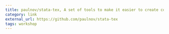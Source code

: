 ```yaml
---
title: paulnov/stata-tex, A set of tools to make it easier to create complicated LaTeX tables from Stata
category: link
external_url: https://github.com/paulnov/stata-tex
tags: workshop
---
```

